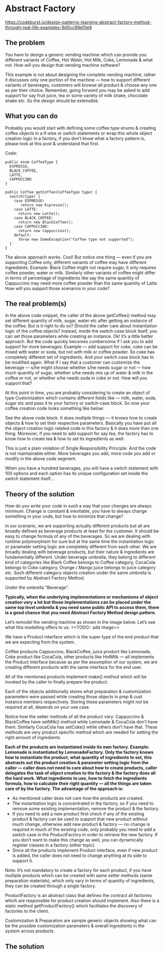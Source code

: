 # Abstract Factory
https://codeburst.io/design-patterns-learning-abstract-factory-method-through-real-life-examples-9d0cc99ef0e8
## The problem
You have to design a generic vending machine which can provide you different variants of Coffee, Hot Water, Hot Milk, Coke, Lemonade & what not. How will you design that vending machine software?

This example is not about designing the complete vending machine, rather it discusses only one portion of the machine — how to support different variants of beverages, customers will browse all product & choose any one as per their choice. Remember, going forward you may be asked to add support for say fruit juice, tea or some variety of milk shake, chocolate shake etc. So the design should be extensible.

## What you can do
Probably you would start with defining some coffee type enums & creating coffee objects in a if-else or switch statements or wrap this whole object creation logic in a factory, if you don’t know what a factory pattern is, please look at this post & understand that first.

Code:
```
public enum CoffeeType {
  ESPRESSO,
  BLACK_COFFEE,
  LATTE,
  CAPPUCCINO
}

public Coffee getCoffee(CoffeeType type) {
  switch(type) {
    case ESPRESSO:
       return new Espresso();
    case LATTE:
      return new Latte();
    case BLACK_COFFEE:
      return new BlackCoffee();
    case CAPPUCCINO:
      return new Cappuccino();
    default:
      throw new SomeException("Coffee type not supported");
  }
}
```

The above approach works. Cool! But notice one thing — even if you are supporting Coffee only, different variants of coffee may have different ingredients. Example: Black Coffee might not require sugar, it only requires coffee powder, water or milk. Similarly other variants of coffee might differ in terms of percentage of ingredients like say the same quantity of Cappuccino may need more coffee powder than the same quantity of Latte. How will you support those scenarios in your code?

## The real problem(s)
In the above code snippet, the caller of the above getCoffee() method may set different quantity of milk, sugar, water etc after getting an instance of the coffee. But is it right to do so? Should the caller care about instantiation logic of the coffee objects? Instead, inside the switch-case block itself, you can set those parameters while creating an instance. Ok! it’s a little better approach. But the code quickly becomes cumbersome if I ask you to add support for more beverages. Example — add support for coke, coke can be mixed with water or soda, but not with milk or coffee powder. So coke has completely different set of ingredients. And your switch case block has to be modified again. What if I say that a customer can customize the beverage — s/he might choose whether s/he needs sugar or not — how much quantity of sugar, whether s/he needs mix up of water & milk in the coffee or not, or whether s/he needs soda in coke or not. How will you support that?

At this point in time, you are probably considering to create an object of type Customization which contains different fields like — milk, water, soda, sugar etc and pass it to your factory or switch-case block. So now your coffee creation code looks something like below:

See the above code block. It does multiple things — it knows how to create objects & how to set their respective parameters. Basically you have put all the object creation logic related code in this factory & it does more than one thing. Moreover, if you need to add support for say tea, the factory has to know how to create tea & how to set its ingredients as well.

This is just a plain violation of Single Responsibility Principle. And the code is not maintainable either. More beverages you add, more code you add or modify in the above code segment.

When you have a hundred beverages, you will have a switch statement with 100 options and each option has its unique configuration set inside the switch statement itself...

## Theory of the solution
How do you write your code in such a way that your changes are always minimum. Change is constant & inevitable, you have to always change something in your code, but how to minimize that change?

In our scenario, we are supporting actually different products but all are broadly defined as beverage products at least for the customer. It should be easy to change formula of any of the beverages. So we are dealing with runtime polymorphism for sure but at the same time the instantiation logic or parameter setting logic are completely different from each other. We are broadly dealing with beverage products, but their nature & ingredients are fundamentally different. Under beverage umbrella, they belong to different kind of categories like Black Coffee belongs to Coffee category, CocaCola belongs to Coke category, Orange / Mango juice belongs to juice category etc. Such different category objects creation under the same umbrella is supported by Abstract Factory Method.

Under the umbrella "Beverage".

__Typically, when the underlying implementations or mechanisms of object creation vary a lot but those implementations can be placed under the same top level umbrella & you need same public API to access them, there is a good chance that you need Abstract Factory Method design pattern.__


Let’s remodel the vending machine as shown in the image below. Let’s see what this modelling offers to us:
<<TODO:: add image>>

We have a Product interface which is the super type of the end product that we are expecting from the system.

Coffee products Cappuccino, BlackCoffee, juice product like Lemonade, Coke product like CocaCola, other products like HotMilk — all implements the Product interface because as per the assumption of our system, we are creating different products with the same interface for the end user.

All of the mentioned products implement make() method which will be invoked by the caller to finally prepare the product.

Each of the objects additionally stores what preparation & customization parameters were passed while creating those objects in prep & cust instance members respectively. Storing these parameters might not be required at all, depends on your use case.

Notice how the setter methods of all the product vary: Cappuccino & BlackCoffee have setMilk() method while Lemonade & CocaCola don’t have them. Similarly CocaCola has setCoke() while others don’t have that. These methods are very product specific method which are needed for setting the right amount of ingredients.

__Each of the products are instantiated inside its own factory. Example: Lemonade is instantiated by LemonadeFactory. Only the factory knows how to instantiate the product, what quantity of ingredients to set, this abstracts out the product creation & parameter setting logic from the caller — caller does not need to care about how to create products, caller delegates the task of object creation to the factory & the factory does all the hard work. What ingredients to use, how to fetch the ingredients formula, how to calculate their right quantity — all the things are taken care of by the factory. The advantage of the approach is:__

- As mentioned caller does not care how the products are created.
- The instantiation logic is concentrated in the factory, so if you need to remove some existing implementation, remove the product & the factory.
- If you need to add a new product first check if any of the existing product & factory can be used to support that new product without much change, otherwise add new product & factory — no change is required in much of the existing code, only probably you need to add a switch case in the ProductFactory in order to retrieve the new factory. If you don’t want to make this change as well, you can dynamically register classes in a factory (other topic).
- Since all the products implement Product interface, even if new product is added, the caller does not need to change anything at its side to support it.

Note: It’s not mandatory to create a factory for each product, if you have multiple products which can be created with same setter methods (same preparation materials), which only vary in terms of quantity of ingredients, they can be created through a single factory.

ProductFactory is an abstract class that defines the contract all factories which are responsible for product creation should implement. Also there is a static method getProductFactory() which facilitates the discovery of factories to the client.

Customization & Preparation are sample generic objects showing what can be the possible customization parameters & overall ingredients in the system across products.




## The solution
